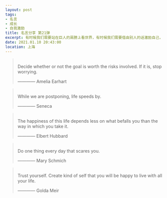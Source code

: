 ```yaml
---
layout: post
tags: 
- 名言
- 成长
- 自我激励
title: 名言分享 第21弹
excerpt: 有时候我们需要站在巨人的肩膀上看世界，有时候我们需要借由别人的话激励自己，有时候我们需要提醒自己变得更加优秀。
date: 2021.01.10 20:43:00
location: 上海
---
```


> <span class="icon-quotes-left"></span>  
> Decide whether or not the goal is worth the risks involved. If it is, stop worrying.
> <div class="source">———— Amelia Earhart</div>  
> <div class="quotes-right"><span class="icon-quotes-right"></span></div>

> <span class="icon-quotes-left"></span>  
> While we are postponing, life speeds by.
> <div class="source">———— Seneca</div>  
> <div class="quotes-right"><span class="icon-quotes-right"></span></div>

> <span class="icon-quotes-left"></span>  
> The happiness of this life depends less on what befalls you than the way in which you take it.
> <div class="source">———— Elbert Hubbard</div>  
> <div class="quotes-right"><span class="icon-quotes-right"></span></div>

> <span class="icon-quotes-left"></span>  
> Do one thing every day that scares you.     
> <div class="source">———— Mary Schmich</div>  
> <div class="quotes-right"><span class="icon-quotes-right"></span></div>

> <span class="icon-quotes-left"></span>  
> Trust yourself. Create kind of self that you will be happy to live with all your life.
> <div class="source">———— Golda Meir</div>  
> <div class="quotes-right"><span class="icon-quotes-right"></span></div>